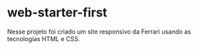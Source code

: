 # web-starter-first
Nesse projeto foi criado um site responsivo da Ferrari usando as tecnologias HTML e CSS.
